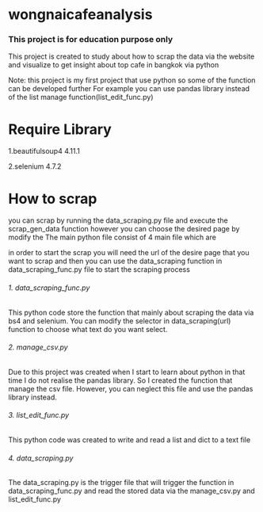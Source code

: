 # wongnaicafeanalysis
### This project is for education purpose only
This project is created to study about how to scrap the data via the website and visualize to get insight about top cafe in bangkok via python

Note: this project is my first project that use python so some of the function can be developed further For example you can use pandas library instead of the list manage function(list_edit_func.py)

# Require Library
1.beautifulsoup4 4.11.1

2.selenium 4.7.2

# How to scrap 
you can scrap by running the data_scraping.py file and execute the scrap_gen_data function however you can choose the desired page by modify the 
The main python file consist of 4 main file which are

in order to start the scrap you will need the url of the desire page that you want to scrap and then you can use the data_scraping function in data_scraping_func.py file to start the scraping process
###### 1. data_scraping_func.py 
This python code store the function that mainly about scraping the data via bs4 and selenium. You can modify the selector in data_scraping(url) function to choose what text do you want select.
###### 2. manage_csv.py
Due to this project was created when I start to learn about python in that time I do not realise the pandas library. So I created the function that manage the csv file. However, you can neglect this file and use the pandas library instead.
###### 3. list_edit_func.py
This python code was created to write and read a list and dict to a text file
###### 4. data_scraping.py 
The data_scraping.py is the trigger file that will trigger the function in data_scraping_func.py and read the stored data via the manage_csv.py and list_edit_func.py
